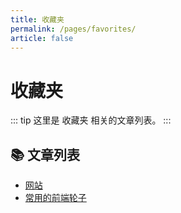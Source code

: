 ```yaml
---
title: 收藏夹
permalink: /pages/favorites/
article: false
---
```


# 收藏夹

::: tip
这里是 收藏夹 相关的文章列表。
:::

## 📚 文章列表

- [网站](01.网站.md)
- [常用的前端轮子](02.常用的前端轮子.md)
